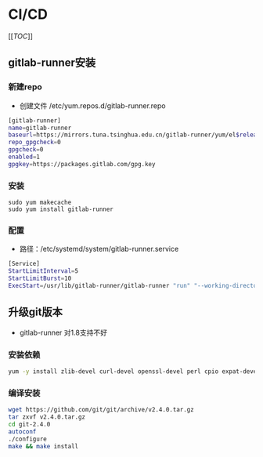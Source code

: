 # CI/CD

[[_TOC_]]

## gitlab-runner安装

### 新建repo

* 创建文件 /etc/yum.repos.d/gitlab-runner.repo

```bash
[gitlab-runner]
name=gitlab-runner
baseurl=https://mirrors.tuna.tsinghua.edu.cn/gitlab-runner/yum/el$releasever-$basearch/
repo_gpgcheck=0
gpgcheck=0
enabled=1
gpgkey=https://packages.gitlab.com/gpg.key

```
### 安装

```shell
sudo yum makecache
sudo yum install gitlab-runner
```

### 配置

* 路径：/etc/systemd/system/gitlab-runner.service

```bash
[Service]
StartLimitInterval=5
StartLimitBurst=10
ExecStart=/usr/lib/gitlab-runner/gitlab-runner "run" "--working-directory" "/home/gitlab-runner" "--config" "/etc/gitlab-runner/config.toml" "--service" "gitlab-runner" "--syslog" "--user" "gitlab-runner"
```

## 升级git版本

* gitlab-runner 对1.8支持不好

### 安装依赖

```bash
yum -y install zlib-devel curl-devel openssl-devel perl cpio expat-devel gettext-devel openssl zlib autoconf tk perl-ExtUtils-MakeMaker
```

### 编译安装

```bash
wget https://github.com/git/git/archive/v2.4.0.tar.gz
tar zxvf v2.4.0.tar.gz
cd git-2.4.0
autoconf
./configure
make && make install
```